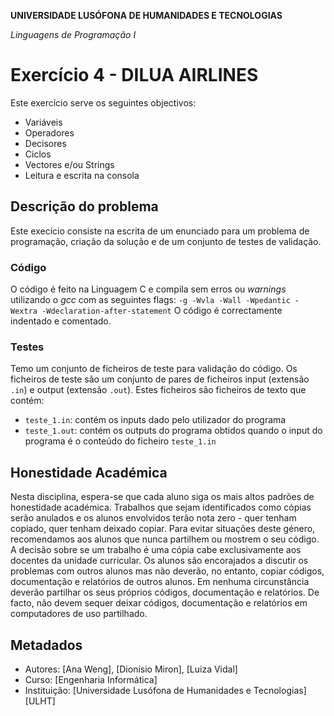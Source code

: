**UNIVERSIDADE LUSÓFONA DE HUMANIDADES E TECNOLOGIAS**

*Linguagens de Programação I*

# Exercício 4 - DILUA AIRLINES

Este exercício serve os seguintes objectivos:
* Variáveis
* Operadores
* Decisores
* Ciclos
* Vectores e/ou Strings
* Leitura e escrita na consola

## Descrição do problema

Este execício consiste na escrita de um enunciado para um problema de programação, criação da solução e de um conjunto de testes de validação.

### Código
O código é feito na Linguagem C e compila sem erros ou *warnings* utilizando o *gcc* com as seguintes flags:
`-g -Wvla -Wall -Wpedantic -Wextra -Wdeclaration-after-statement`
O código é correctamente indentado e comentado.

### Testes
Temo um conjunto de ficheiros de teste para validação do código. Os ficheiros de teste são um conjunto de pares de ficheiros input (extensão `.in`) e output (extensão `.out`).
Estes ficheiros são ficheiros de texto que contém:
- `teste_1.in`: contém os inputs dado pelo utilizador do programa
- `teste_1.out`: contém os outputs do programa obtidos quando o input do programa é o conteúdo do ficheiro `teste_1.in`

## Honestidade Académica

Nesta disciplina, espera-se que cada aluno siga os mais altos padrões de honestidade académica. Trabalhos que sejam identificados como cópias serão anulados e os alunos envolvidos terão nota zero - quer tenham copiado, quer tenham deixado copiar.
Para evitar situações deste género, recomendamos aos alunos que nunca partilhem ou mostrem o seu código.
A decisão sobre se um trabalho é uma cópia cabe exclusivamente aos docentes da unidade curricular.
Os alunos são encorajados a discutir os problemas com outros alunos mas não deverão, no entanto, copiar códigos, documentação e relatórios de outros alunos. Em nenhuma circunstância deverão partilhar os seus próprios códigos, documentação e relatórios. De facto, não devem sequer deixar códigos, documentação e relatórios em computadores de uso partilhado.

## Metadados

* Autores: [Ana Weng], [Dionísio Miron], [Luiza Vidal]
* Curso: [Engenharia Informática]
* Instituição: [Universidade Lusófona de Humanidades e Tecnologias][ULHT]

